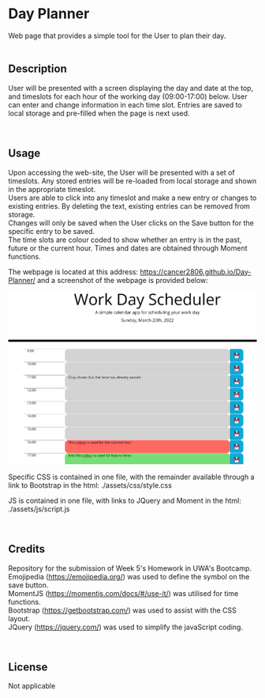 # Day Planner
Web page that provides a simple tool for the User to plan their day.  
<br>

## Description
User will be presented with a screen displaying the day and date at the top, and timeslots for each hour of the working day (09:00-17:00) below.  User can enter and change information in each time slot.  Entries are saved to local storage and pre-filled when the page is next used.

<br>

## Usage
Upon accessing the web-site, the User will be presented with a set of timeslots.  Any stored entries will be re-loaded from local storage and shown in the appropriate timeslot.  
Users are able to click into any timeslot and make a new entry or changes to existing entries.  By deleting the text, existing entries can be removed from storage.  
Changes will only be saved when the User clicks on the Save button for the specific entry to be saved.  
The time slots are colour coded to show whether an entry is in the past, future or the current hour.  Times and dates are obtained through Moment functions.


The webpage is located at this address:  https://cancer2806.github.io/Day-Planner/ and a screenshot of the webpage is provided below:

![Day Planner](./assets/images/OpeningPage.png)

Specific CSS is contained in one file, with the remainder available through a link to Bootstrap in the html:  ./assets/css/style.css

JS is contained in one file, with links to JQuery and Moment in the html: 
   ./assets/js/script.js  

 <br> 

## Credits
Repository for the submission of Week 5's Homework in UWA's Bootcamp.  
Emojipedia (https://emojipedia.org/) was used to define the symbol on the save button.  
MomentJS (https://momentjs.com/docs/#/use-it/) was utilised for time functions.  
Bootstrap (https://getbootstrap.com/) was used to assist with the CSS layout.  
JQuery (https://jquery.com/) was used to simplify the javaScript coding.  

<br>

## License  
Not applicable